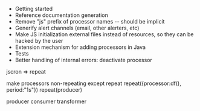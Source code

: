 * Getting started
* Reference documentation generation
* Remove "js" prefix of processor names -- should be implicit
* Generify alert channels (email, other alerters, etc)
* Make JS initialization external files instead of resources, so they can be hacked by the user
* Extension mechanism for adding processors in Java
* Tests
* Better handling of internal errors: deactivate processor

jscron => repeat

make processors non-repeating except repeat
repeat({processor:df(), period:"1s"})
repeat(producer)

producer
consumer
transformer

